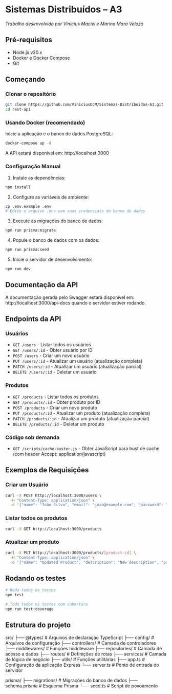 # Sistemas Distribuídos – A3  
*Trabalho desenvolvido por Vinicius Maciel e Marina Mara Velozo*

## Pré-requisitos

- Node.js v20.x  
- Docker e Docker Compose  
- Git

## Começando

### Clonar o repositório

```bash
git clone https://github.com/ViniciusDJM/Sistemas-Distribuidos-A3.git
cd rest-api
```

### Usando Docker (recomendado)

Inicie a aplicação e o banco de dados PostgreSQL:

```bash
docker-compose up -d
```

A API estará disponível em: http://localhost:3000

### Configuração Manual

1. Instale as dependências:

```bash
npm install
```

2. Configure as variáveis de ambiente:

```bash
cp .env.example .env
# Edite o arquivo .env com suas credenciais do banco de dados
```

3. Execute as migrações do banco de dados:

```bash
npm run prisma:migrate
```

4. Popule o banco de dados com os dados:

```bash
npm run prisma:seed
```

5. Inicie o servidor de desenvolvimento:

```bash
npm run dev
```

## Documentação da API

A documentação gerada pelo Swagger estará disponível em: http://localhost:3000/api-docs quando o servidor estiver rodando.

## Endpoints da API

### Usuários

- `GET /users` - Listar todos os usuários
- `GET /users/:id` - Obter usuário por ID
- `POST /users` - Criar um novo usuário
- `PUT /users/:id` - Atualizar um usuário (atualização completa)
- `PATCH /users/:id` - Atualizar um usuário (atualização parcial)
- `DELETE /users/:id` - Deletar um usuário

### Produtos

- `GET /products` - Listar todos os produtos
- `GET /products/:id` - Obter produto por ID
- `POST /products` - Criar um novo produto
- `PUT /products/:id` - Atualizar um produto (atualização completa)
- `PATCH /products/:id` - Atualizar um produto (atualização parcial)
- `DELETE /products/:id` - Deletar um produto

### Código sob demanda

- `GET /scripts/cache-buster.js` - Obter JavaScript para bust de cache (com header Accept: application/javascript)

## Exemplos de Requisições

### Criar um Usuário

```bash
curl -X POST http://localhost:3000/users \
  -H "Content-Type: application/json" \
  -d '{"name": "João Silva", "email": "joao@example.com", "password": "senha123"}'
```

### Listar todos os produtos


```bash
curl -X GET http://localhost:3000/products
```

### Atualizar um produto

```bash
curl -X PUT http://localhost:3000/products/[product-id] \
  -H "Content-Type: application/json" \
  -d '{"name": "Updated Product", "description": "New description", "price": 99.99}'
```

## Rodando os testes

```bash
# Roda todos os testes
npm test

# Todo todos os testes com cobertura
npm run test:coverage
```

## Estrutura do projeto
src/
├── @types/ # Arquivos de declaração TypeScript
├── config/ # Arquivos de configuração
├── controllers/ # Camada de controladores
├── middlewares/ # Funções middleware
├── repositories/ # Camada de acesso a dados
├── routes/ # Definições de rotas
├── services/ # Camada de lógica de negócio
├── utils/ # Funções utilitárias
├── app.ts # Configuração da aplicação Express
└── server.ts # Ponto de entrada do servidor

prisma/
├── migrations/ # Migrações do banco de dados
├── schema.prisma # Esquema Prisma
└── seed.ts # Script de povoamento
